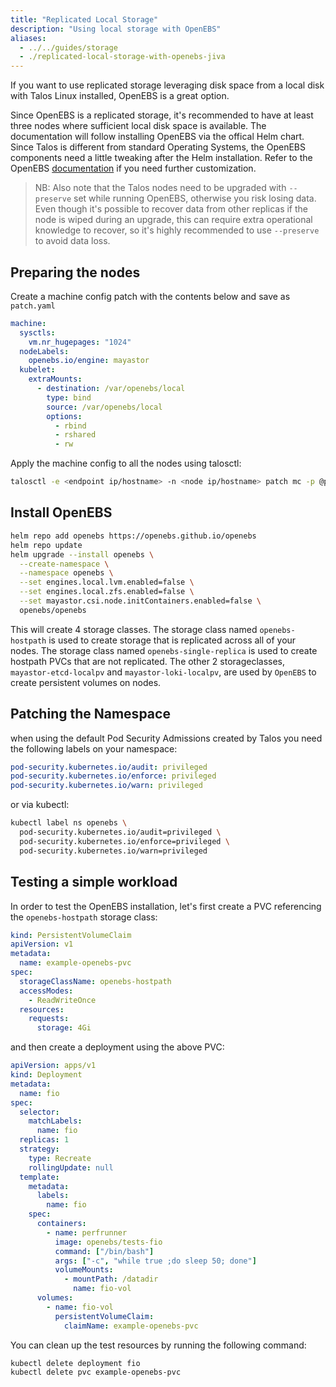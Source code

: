 ```yaml
---
title: "Replicated Local Storage"
description: "Using local storage with OpenEBS"
aliases:
  - ../../guides/storage
  - ./replicated-local-storage-with-openebs-jiva
---
```


If you want to use replicated storage leveraging disk space from a local disk with Talos Linux installed, OpenEBS is a great option.

Since OpenEBS is a replicated storage, it's recommended to have at least three nodes where sufficient local disk space is available.
The documentation will follow installing OpenEBS via the offical Helm chart.
Since Talos is different from standard Operating Systems, the OpenEBS components need a little tweaking after the Helm installation.
Refer to the OpenEBS [documentation](https://openebs.io/docs/quickstart-guide/installation) if you need further customization.

> NB: Also note that the Talos nodes need to be upgraded with `--preserve` set while running OpenEBS, otherwise you risk losing data.
> Even though it's possible to recover data from other replicas if the node is wiped during an upgrade, this can require extra operational knowledge to recover, so it's highly recommended to use `--preserve` to avoid data loss.

## Preparing the nodes

Create a machine config patch with the contents below and save as `patch.yaml`

```yaml
machine:
  sysctls:
    vm.nr_hugepages: "1024"
  nodeLabels:
    openebs.io/engine: mayastor
  kubelet:
    extraMounts:
      - destination: /var/openebs/local
        type: bind
        source: /var/openebs/local
        options:
          - rbind
          - rshared
          - rw
```

Apply the machine config to all the nodes using talosctl:

```bash
talosctl -e <endpoint ip/hostname> -n <node ip/hostname> patch mc -p @patch.yaml
```

## Install OpenEBS

```bash
helm repo add openebs https://openebs.github.io/openebs
helm repo update
helm upgrade --install openebs \
  --create-namespace \
  --namespace openebs \
  --set engines.local.lvm.enabled=false \
  --set engines.local.zfs.enabled=false \
  --set mayastor.csi.node.initContainers.enabled=false \
  openebs/openebs
```

This will create 4 storage classes.
The storage class named `openebs-hostpath` is used to create storage that is replicated across all of your nodes.
The storage class named `openebs-single-replica` is used to create hostpath PVCs that are not replicated.
The other 2 storageclasses, `mayastor-etcd-localpv` and `mayastor-loki-localpv`, are used by `OpenEBS` to create persistent volumes on nodes.

## Patching the Namespace

when using the default Pod Security Admissions created by Talos you need the following labels on your namespace:

```yaml
pod-security.kubernetes.io/audit: privileged
pod-security.kubernetes.io/enforce: privileged
pod-security.kubernetes.io/warn: privileged
```

or via kubectl:

```bash
kubectl label ns openebs \
  pod-security.kubernetes.io/audit=privileged \
  pod-security.kubernetes.io/enforce=privileged \
  pod-security.kubernetes.io/warn=privileged
```

## Testing a simple workload

In order to test the OpenEBS installation, let's first create a PVC referencing the `openebs-hostpath` storage class:

```yaml
kind: PersistentVolumeClaim
apiVersion: v1
metadata:
  name: example-openebs-pvc
spec:
  storageClassName: openebs-hostpath
  accessModes:
    - ReadWriteOnce
  resources:
    requests:
      storage: 4Gi
```

and then create a deployment using the above PVC:

```yaml
apiVersion: apps/v1
kind: Deployment
metadata:
  name: fio
spec:
  selector:
    matchLabels:
      name: fio
  replicas: 1
  strategy:
    type: Recreate
    rollingUpdate: null
  template:
    metadata:
      labels:
        name: fio
    spec:
      containers:
        - name: perfrunner
          image: openebs/tests-fio
          command: ["/bin/bash"]
          args: ["-c", "while true ;do sleep 50; done"]
          volumeMounts:
            - mountPath: /datadir
              name: fio-vol
      volumes:
        - name: fio-vol
          persistentVolumeClaim:
            claimName: example-openebs-pvc
```

You can clean up the test resources by running the following command:

```bash
kubectl delete deployment fio
kubectl delete pvc example-openebs-pvc
```

